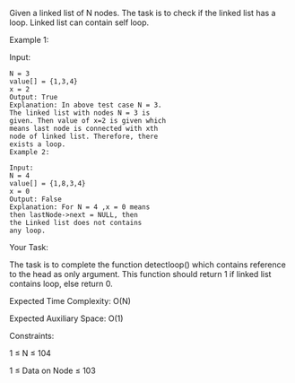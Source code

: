 Given a linked list of N nodes. The task is to check if the linked list has a loop. Linked list can contain self loop.

Example 1:

Input:
```
N = 3
value[] = {1,3,4}
x = 2
Output: True
Explanation: In above test case N = 3.
The linked list with nodes N = 3 is
given. Then value of x=2 is given which
means last node is connected with xth
node of linked list. Therefore, there
exists a loop.
Example 2:

Input:
N = 4
value[] = {1,8,3,4}
x = 0
Output: False
Explanation: For N = 4 ,x = 0 means
then lastNode->next = NULL, then
the Linked list does not contains
any loop.
```
Your Task:

The task is to complete the function detectloop() which contains reference to the head as only argument. This function should return 1 if linked list contains loop, else return 0.

Expected Time Complexity: O(N)

Expected Auxiliary Space: O(1)


Constraints:

1 ≤ N ≤ 104

1 ≤ Data on Node ≤ 103

